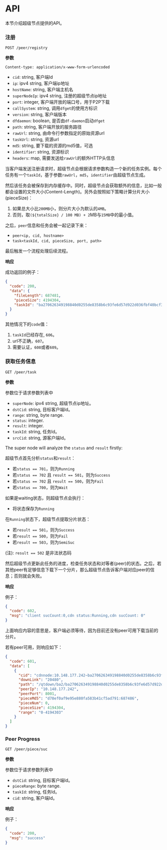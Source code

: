 # API

本节介绍超级节点提供的API。

### 注册

```
POST /peer/registry
```

**参数**

`Content-type: application/x-www-form-urlencoded`

* `cid`: string, 客户端Id
* `ip`: ipv4 string, 客户端ip地址
* `hostName`: string, 客户端主机名
* `superNodeIp`: ipv4 string, 注册的超级节点ip地址
* `port`: integer, 客户端开放的端口号，用于P2P下载
* `callSystem`: string, 调用`dfget`的使用方标识
* `version`: string, 客户端版本
* `dfdaemon`: boolean, 是否由`df-daemon`启动`dfget`
* `path`: string, 客户端开放的服务路径
* `rawUrl`: string, 由命令行参数指定的原始资源url
* `taskUrl`: string, 资源url
* `md5`: string, 要下载的资源的md5值，可选
* `identifier`: string, 资源标识
* `headers`: map, 需要发送给`rawUrl`的额外HTTP头信息

当客户端发送注册请求时，超级节点会根据请求参数构造一个新的任务实例。每个任务有一个`taskId`，基于参数`rawUrl`，`md5`，`identifier`由超级节点生成。

然后该任务会被保存到内存缓存中。同时，超级节点会获取额外的信息，比如一般都会设置的文件大小(Content-Length)。另外会按照如下策略计算分片大小(pieceSize)：

1. 如果总大小比`200MB`小，则分片大小为默认的`4MB`。
2. 否则，取`(${totalSize} / 100 MB) + 2`MB与`15MB`中的最小值。

之后，`peer`信息和任务会被一起记录下来：
* `peer<ip, cid, hostname>`
* `task<taskId, cid, pieceSize, port, path>`

最后触发一个流程处理后续流程。

**响应**

成功返回的例子：

```json
{
  "code": 200,
  "data": {
    "fileLength": 687481,
    "pieceSize": 4194304,
    "taskId": "ba270626349198840d0255de8358b6c93fe6d57d922d036fbf40bcf3499f44a8"
  }
}
```

其他情况下的`code`值：
1. `taskId`已经存在, `606`。
2. url不正确，`607`。
3. 需要认证，`608`或者`609`。

### 获取任务信息

```
GET /peer/task
```

**参数**

参数位于请求参数列表中

*   `superNode`: ipv4 string, 超级节点ip地址。
*   `dstCid`: string, 目标客户端Id。
*   `range`: string, byte range.
*   `status`: integer.
*   `result`: integer.
*   `taskId`: string, 任务Id。
*   `srcCid`: string, 源客户端Id。

The super node will analyze the `status` and `result` firstly:

超级节点首先分析`status`和`result`：
* 若`status == 701`，则为`Running`
* 若`status == 702` 且 `result == 501`，则为`Success`
* 若`status == 702` 且 `result == 500`，则为`Fail`
* 若``status == 700``，则为`Wait`

如果是waiting状态，则超级节点会执行：
* 将状态保存为`Running`

在`Running`状态下，超级节点提取分片状态：
* 若`result == 501`，则为`Success`
* 若`result == 500`，则为`Fail`
* 若`result == 503`，则为`SemiSuc`

(注): `result == 502` 是非法状态码

然后超级节点更新此任务的进度，检查任务状态和对等者(peer)的状态。之后，若其他peer有足够信息下载下一个分片，那么超级节点告诉客户端对应peer的信息；否则就会失败。

**响应**

例子：

```json
{
  "code": 602,
  "msg": "client sucCount:0,cdn status:Running,cdn sucCount: 0"
}
```

上面响应内容的意思是，客户端必须等待，因为目前还没有peer可用下载当前的分片。

若有peer可用，则响应如下：

```json
{
  "code": 601,
  "data": [
    {
      "cid": "cdnnode:10.148.177.242~ba270626349198840d0255de8358b6c93fe6d57d922d036fbf40bcf3499f44a8",
      "downLink": "20480",
      "path": "/qtdown/ba2/ba270626349198840d0255de8358b6c93fe6d57d922d036fbf40bcf3499f44a8",
      "peerIp": "10.148.177.242",
      "peerPort": 8001,
      "pieceMd5": "d78ef0af9e95e880fa583b41cf5ad791:687486",
      "pieceNum": 0,
      "pieceSize": 4194304,
      "range": "0-4194303"
    }
  ]
}
```

### Peer Progress

```
GET /peer/piece/suc
```

**参数**

参数位于请求参数列表中

*   `dstCid`: string, 目标客户端Id。
*   `pieceRange`: byte range.
*   `taskId`: string, 任务Id。
*   `cid`: string, 客户端Id。

**响应**

例子：

```json
{
  "code": 200,
  "msg": "success"
}
```
